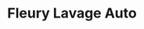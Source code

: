 ---
title: "Fleury Lavage Auto"
url: /fleury-les-aubrais/fleury-lavage-auto/
shop: Autowerkstatt
---